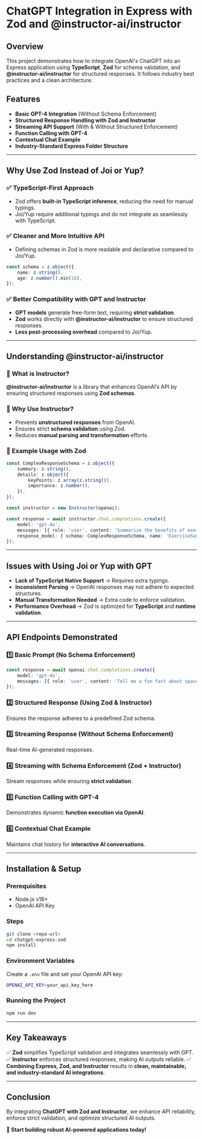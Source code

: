 # ChatGPT Integration in Express with Zod and @instructor-ai/instructor

## Overview
This project demonstrates how to integrate OpenAI's ChatGPT into an Express application using **TypeScript**, **Zod** for schema validation, and **@instructor-ai/instructor** for structured responses. It follows industry best practices and a clean architecture.

## Features
- **Basic GPT-4 Integration** (Without Schema Enforcement)
- **Structured Response Handling with Zod and Instructor**
- **Streaming API Support** (With & Without Structured Enforcement)
- **Function Calling with GPT-4**
- **Contextual Chat Example**
- **Industry-Standard Express Folder Structure**

---

## Why Use Zod Instead of Joi or Yup?

### ✅ TypeScript-First Approach
- Zod offers **built-in TypeScript inference**, reducing the need for manual typings.
- Joi/Yup require additional typings and do not integrate as seamlessly with TypeScript.

### ✅ Cleaner and More Intuitive API
- Defining schemas in Zod is more readable and declarative compared to Joi/Yup.

```ts
const schema = z.object({
    name: z.string(),
    age: z.number().min(18),
});
```

### ✅ Better Compatibility with GPT and Instructor
- **GPT models** generate free-form text, requiring **strict validation**.
- **Zod** works directly with **@instructor-ai/instructor** to ensure structured responses.
- **Less post-processing overhead** compared to Joi/Yup.

---

## Understanding @instructor-ai/instructor

### 🔹 What is Instructor?
**@instructor-ai/instructor** is a library that enhances OpenAI’s API by ensuring structured responses using **Zod schemas**.

### 🔹 Why Use Instructor?
- Prevents **unstructured responses** from OpenAI.
- Ensures strict **schema validation** using Zod.
- Reduces **manual parsing and transformation** efforts.

### 🔹 Example Usage with Zod

```ts
const ComplexResponseSchema = z.object({
    summary: z.string(),
    details: z.object({
        keyPoints: z.array(z.string()),
        importance: z.number(),
    }),
});

const instructor = new Instructor(openai);

const response = await instructor.chat.completions.create({
    model: 'gpt-4o',
    messages: [{ role: 'user', content: 'Summarize the benefits of exercise.' }],
    response_model: { schema: ComplexResponseSchema, name: 'ExerciseSummary' },
});
```

---

## Issues with Using Joi or Yup with GPT

- **Lack of TypeScript Native Support** → Requires extra typings.
- **Inconsistent Parsing** → OpenAI responses may not adhere to expected structures.
- **Manual Transformation Needed** → Extra code to enforce validation.
- **Performance Overhead** → Zod is optimized for **TypeScript** and **runtime validation**.

---

## API Endpoints Demonstrated

### 1️⃣ **Basic Prompt (No Schema Enforcement)**
```ts
const response = await openai.chat.completions.create({
    model: 'gpt-4o',
    messages: [{ role: 'user', content: 'Tell me a fun fact about space.' }],
});
```

### 2️⃣ **Structured Response (Using Zod & Instructor)**
Ensures the response adheres to a predefined Zod schema.

### 3️⃣ **Streaming Response (Without Schema Enforcement)**
Real-time AI-generated responses.

### 4️⃣ **Streaming with Schema Enforcement (Zod + Instructor)**
Stream responses while ensuring **strict validation**.

### 5️⃣ **Function Calling with GPT-4**
Demonstrates dynamic **function execution via OpenAI**.

### 6️⃣ **Contextual Chat Example**
Maintains chat history for **interactive AI conversations**.

---

## Installation & Setup

### Prerequisites
- Node.js v18+
- OpenAI API Key

### Steps
```sh
git clone <repo-url>
cd chatgpt-express-zod
npm install
```

### Environment Variables
Create a `.env` file and set your OpenAI API key:
```sh
OPENAI_API_KEY=your_api_key_here
```

### Running the Project
```sh
npm run dev
```

---

## Key Takeaways
✅ **Zod** simplifies TypeScript validation and integrates seamlessly with GPT.
✅ **Instructor** enforces structured responses, making AI outputs reliable.
✅ **Combining Express, Zod, and Instructor** results in **clean, maintainable, and industry-standard AI integrations**.

---

## Conclusion
By integrating **ChatGPT with Zod and Instructor**, we enhance API reliability, enforce strict validation, and optimize structured AI outputs.

**🚀 Start building robust AI-powered applications today!**
